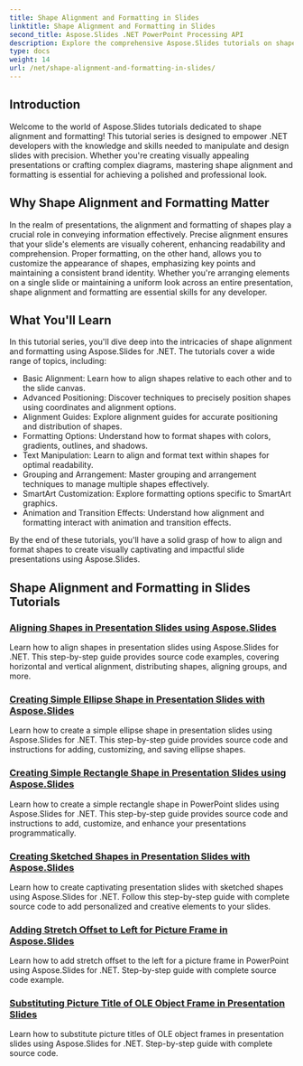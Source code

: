 ```yaml
---
title: Shape Alignment and Formatting in Slides
linktitle: Shape Alignment and Formatting in Slides
second_title: Aspose.Slides .NET PowerPoint Processing API
description: Explore the comprehensive Aspose.Slides tutorials on shape alignment and formatting in .NET applications. Learn to align and format shapes effortlessly, enhancing your slide presentations with precision. 
type: docs
weight: 14
url: /net/shape-alignment-and-formatting-in-slides/
---
```


## Introduction

Welcome to the world of Aspose.Slides tutorials dedicated to shape alignment and formatting! This tutorial series is designed to empower .NET developers with the knowledge and skills needed to manipulate and design slides with precision. Whether you're creating visually appealing presentations or crafting complex diagrams, mastering shape alignment and formatting is essential for achieving a polished and professional look.

## Why Shape Alignment and Formatting Matter

In the realm of presentations, the alignment and formatting of shapes play a crucial role in conveying information effectively. Precise alignment ensures that your slide's elements are visually coherent, enhancing readability and comprehension. Proper formatting, on the other hand, allows you to customize the appearance of shapes, emphasizing key points and maintaining a consistent brand identity. Whether you're arranging elements on a single slide or maintaining a uniform look across an entire presentation, shape alignment and formatting are essential skills for any developer.

## What You'll Learn

In this tutorial series, you'll dive deep into the intricacies of shape alignment and formatting using Aspose.Slides for .NET. The tutorials cover a wide range of topics, including:

- Basic Alignment: Learn how to align shapes relative to each other and to the slide canvas.
- Advanced Positioning: Discover techniques to precisely position shapes using coordinates and alignment options.
- Alignment Guides: Explore alignment guides for accurate positioning and distribution of shapes.
- Formatting Options: Understand how to format shapes with colors, gradients, outlines, and shadows.
- Text Manipulation: Learn to align and format text within shapes for optimal readability.
- Grouping and Arrangement: Master grouping and arrangement techniques to manage multiple shapes effectively.
- SmartArt Customization: Explore formatting options specific to SmartArt graphics.
- Animation and Transition Effects: Understand how alignment and formatting interact with animation and transition effects.

By the end of these tutorials, you'll have a solid grasp of how to align and format shapes to create visually captivating and impactful slide presentations using Aspose.Slides.

## Shape Alignment and Formatting in Slides Tutorials
### [Aligning Shapes in Presentation Slides using Aspose.Slides](./aligning-shapes/)
Learn how to align shapes in presentation slides using Aspose.Slides for .NET. This step-by-step guide provides source code examples, covering horizontal and vertical alignment, distributing shapes, aligning groups, and more.
### [Creating Simple Ellipse Shape in Presentation Slides with Aspose.Slides](./creating-simple-ellipse-shape/)
Learn how to create a simple ellipse shape in presentation slides using Aspose.Slides for .NET. This step-by-step guide provides source code and instructions for adding, customizing, and saving ellipse shapes.
### [Creating Simple Rectangle Shape in Presentation Slides using Aspose.Slides](./creating-simple-rectangle-shape/)
Learn how to create a simple rectangle shape in PowerPoint slides using Aspose.Slides for .NET. This step-by-step guide provides source code and instructions to add, customize, and enhance your presentations programmatically.
### [Creating Sketched Shapes in Presentation Slides with Aspose.Slides](./creating-sketched-shapes/)
Learn how to create captivating presentation slides with sketched shapes using Aspose.Slides for .NET. Follow this step-by-step guide with complete source code to add personalized and creative elements to your slides.
### [Adding Stretch Offset to Left for Picture Frame in Aspose.Slides](./adding-stretch-offset-left-picture-frame/)
Learn how to add stretch offset to the left for a picture frame in PowerPoint using Aspose.Slides for .NET. Step-by-step guide with complete source code example.
### [Substituting Picture Title of OLE Object Frame in Presentation Slides](./substituting-picture-title-ole-object-frame/)
Learn how to substitute picture titles of OLE object frames in presentation slides using Aspose.Slides for .NET. Step-by-step guide with complete source code.